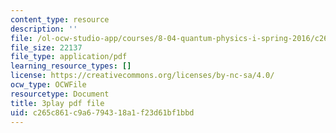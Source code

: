 ```yaml
---
content_type: resource
description: ''
file: /ol-ocw-studio-app/courses/8-04-quantum-physics-i-spring-2016/c265c861c9a6794318a1f23d61bf1bbd_8CCFPgd_P1w.pdf
file_size: 22137
file_type: application/pdf
learning_resource_types: []
license: https://creativecommons.org/licenses/by-nc-sa/4.0/
ocw_type: OCWFile
resourcetype: Document
title: 3play pdf file
uid: c265c861-c9a6-7943-18a1-f23d61bf1bbd
---
```

